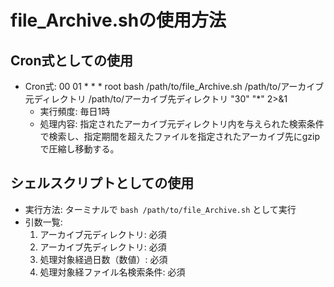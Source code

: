 # file_Archive.shの使用方法

## Cron式としての使用
- Cron式: 00 01 * * * root bash /path/to/file_Archive.sh /path/to/アーカイブ元ディレクトリ /path/to/アーカイブ先ディレクトリ "30" "*" 2>&1
    - 実行頻度: 毎日1時
    - 処理内容: 指定されたアーカイブ元ディレクトリ内を与えられた検索条件で検索し、指定期間を超えたファイルを指定されたアーカイブ先にgzipで圧縮し移動する。


## シェルスクリプトとしての使用
- 実行方法: ターミナルで `bash /path/to/file_Archive.sh` として実行
- 引数一覧:
    1. アーカイブ元ディレクトリ: 必須
    2. アーカイブ先ディレクトリ: 必須
    3. 処理対象経過日数（数値）: 必須
    4. 処理対象経ファイル名検索条件: 必須
